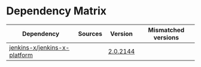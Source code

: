 # Dependency Matrix

Dependency | Sources | Version | Mismatched versions
---------- | ------- | ------- | -------------------
[jenkins-x/jenkins-x-platform](https://github.com/jenkins-x/jenkins-x-platform) |  | [2.0.2144](https://github.com/jenkins-x/jenkins-x-platform/releases/tag/v2.0.2144) | 
